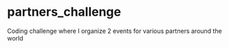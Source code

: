 # partners_challenge
Coding challenge where I organize 2 events for various partners around the world
